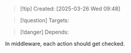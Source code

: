 
>[!tip] Created: [2025-03-26 Wed 09:48]

>[!question] Targets: 

>[!danger] Depends: 

In middleware, each action should get checked.